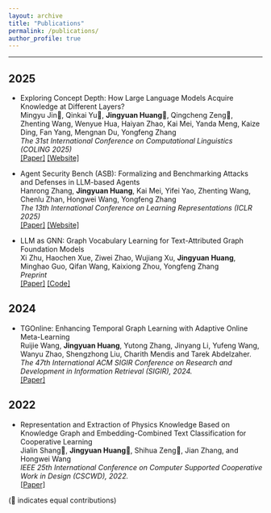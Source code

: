 ```yaml
---
layout: archive
title: "Publications"
permalink: /publications/
author_profile: true
---
```


<!-- {% if author.googlescholar %}
  You can also find my articles on <u><a href="{{author.googlescholar}}">my Google Scholar profile</a>.</u>
{% endif %}

{% include base_path %}

{% for post in site.publications reversed %}
  {% include archive-single.html %}
{% endfor %} -->

***

## 2025

* Exploring Concept Depth: How Large Language Models Acquire Knowledge at Different Layers? <br />
  Mingyu Jin🌟, Qinkai Yu🌟, **Jingyuan Huang**🌟, Qingcheng Zeng🌟, Zhenting Wang, Wenyue Hua, Haiyan Zhao, Kai Mei, Yanda Meng, Kaize Ding, Fan Yang, Mengnan Du, Yongfeng Zhang <br />
  *The 31st International Conference on Computational Linguistics (COLING 2025)* <br />
  [[Paper]](https://aclanthology.org/2025.coling-main.37/) [[Website]](https://luckfort.github.io/explore_CD/) 

* Agent Security Bench (ASB): Formalizing and Benchmarking Attacks and Defenses in LLM-based Agents <br />
  Hanrong Zhang, **Jingyuan Huang**, Kai Mei, Yifei Yao, Zhenting Wang, Chenlu Zhan, Hongwei Wang, Yongfeng Zhang <br />
  *The 13th International Conference on Learning Representations (ICLR 2025)* <br />
  [[Paper]](https://arxiv.org/abs/2410.02644) [[Website]](https://luckfort.github.io/ASBench/)

* LLM as GNN: Graph Vocabulary Learning for Text-Attributed Graph Foundation Models <br />
  Xi Zhu, Haochen Xue, Ziwei Zhao, Wujiang Xu, **Jingyuan Huang**, Minghao Guo, Qifan Wang, Kaixiong Zhou, Yongfeng Zhang <br />
  *Preprint* <br />
  [[Paper]](https://arxiv.org/abs/2503.03313) [[Code]](https://github.com/agiresearch/PromptGFM) 

## 2024

* TGOnline: Enhancing Temporal Graph Learning with Adaptive Online Meta-Learning <br />
  Ruijie Wang, **Jingyuan Huang**, Yutong Zhang, Jinyang Li, Yufeng Wang, Wanyu Zhao, Shengzhong Liu, Charith Mendis and Tarek Abdelzaher. <br />
  *The 47th International ACM SIGIR Conference on Research and Development in Information Retrieval (SIGIR), 2024.* <br />
  [[Paper]](https://doi.acm.org/?doi=3626772.3657791)

## 2022

* Representation and Extraction of Physics Knowledge Based on Knowledge Graph and Embedding-Combined Text Classification for Cooperative Learning <br />
  Jialin Shang🌟, **Jingyuan Huang**🌟, Shihua Zeng🌟, Jian Zhang, and Hongwei Wang <br />
  *IEEE 25th International Conference on Computer Supported Cooperative Work in Design (CSCWD), 2022.* <br />
  [[Paper]](https://ieeexplore.ieee.org/abstract/document/9776230/) 


(🌟 indicates equal contributions)